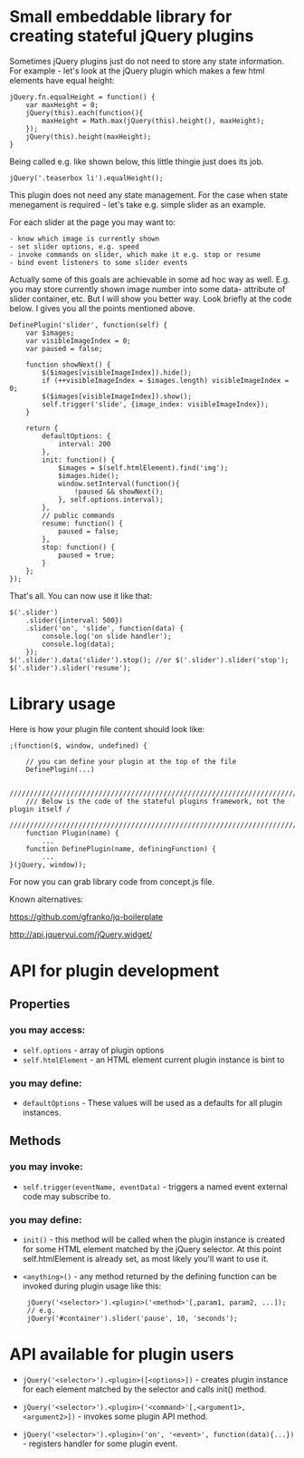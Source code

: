 Small embeddable library for creating stateful jQuery plugins
====================================================

Sometimes jQuery plugins just do not need to store any state information.
For example - let's look at the jQuery plugin which makes a few html elements have equal height:

    jQuery.fn.equalHeight = function() {
        var maxHeight = 0;
        jQuery(this).each(function(){
            maxHeight = Math.max(jQuery(this).height(), maxHeight);
        });
        jQuery(this).height(maxHeight);
    }

Being called e.g. like shown below, this little thingie just does its job.

    jQuery('.teaserbox li').equalHeight();

This plugin does not need any state management. For the case when state menegament is required - let's 
take e.g. simple slider as an example.

For each slider at the page you may want to:

    - know which image is currently shown
    - set slider options, e.g. speed
    - invoke commands on slider, which make it e.g. stop or resume
    - bind event listeners to some slider events

Actually some of this goals are achievable in some ad hoc way as well. E.g. you may store currently shown
image number into some data- attribute of slider container, etc. But I will show you better way.
Look briefly at the code below. I gives you all the points mentioned above.

    DefinePlugin('slider', function(self) {
        var $images;
        var visibleImageIndex = 0;
        var paused = false;

        function showNext() {
            $($images[visibleImageIndex]).hide();
            if (++visibleImageIndex = $images.length) visibleImageIndex = 0;
            $($images[visibleImageIndex]).show();
            self.trigger('slide', {image_index: visibleImageIndex});
        }

        return {
            defaultOptions: {
                interval: 200
            },
            init: function() {
                $images = $(self.htmlElement).find('img');
                $images.hide();
                window.setInterval(function(){                    
                    !paused && showNext();
                }, self.options.interval);
            },
            // public commands
            resume: function() {
                paused = false;
            },
            stop: function() {
                paused = true;
            }
        };
    });

That's all. You can now use it like that:

    $('.slider')
        .slider({interval: 500})
        .slider('on', 'slide', function(data) {
            console.log('on slide handler');
            console.log(data);
        });
    $('.slider').data('slider').stop(); //or $('.slider').slider('stop');
    $('.slider').slider('resume');


Library usage
=============

Here is how your plugin file content should look like:

    ;(function($, window, undefined) {

        // you can define your plugin at the top of the file
        DefinePlugin(...)

        ////////////////////////////////////////////////////////////////////////////////
        /// Below is the code of the stateful plugins framework, not the plugin itself /
        ////////////////////////////////////////////////////////////////////////////////
        function Plugin(name) {
            ...
        function DefinePlugin(name, definingFunction) {
            ...
    }(jQuery, window));

For now you can grab library code from concept.js file.

Known alternatives:
    
https://github.com/gfranko/jq-boilerplate

http://api.jqueryui.com/jQuery.widget/


API for plugin development
==========================

## Properties

### you may access:

 + `self.options` - array of plugin options
 + `self.htmlElement` - an HTML element current plugin instance is bint to

### you may define:

 + `defaultOptions` - These values will be used as a defaults for all plugin instances.

## Methods

### you may invoke:

 + `self.trigger(eventName, eventData)` - triggers a named event external code may subscribe to.

### you may define:

 +  `init()` - this method will be called when the plugin instance is created for some HTML element matched by the jQuery selector. At this point self.htmlElement is already set, as most likely you'll want to use it.

 + `<anything>()` - any method returned by the defining function can be invoked during plugin usage like this: 
        
        jQuery('<selector>').<plugin>('<method>'[,param1, param2, ...]);
        // e.g.
        jQuery('#container').slider('pause', 10, 'seconds');



 API available for plugin users
===============================

 + `jQuery('<selector>').<plugin>([<options>])` - creates plugin instance for each element matched by the selector and calls init() method.

 + `jQuery('<selector>').<plugin>('<command>'[,<argument1>, <argument2>])` - invokes some plugin API method.

 + `jQuery('<selector>').<plugin>('on', '<event>', function(data){...})` - registers handler for some plugin event.